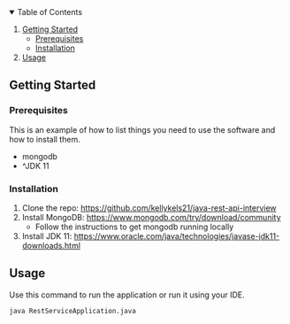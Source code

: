 
<!-- TABLE OF CONTENTS -->
<details open="open">
  <summary>Table of Contents</summary>
  <ol>
    <li>
      <a href="#getting-started">Getting Started</a>
      <ul>
        <li><a href="#prerequisites">Prerequisites</a></li>
        <li><a href="#installation">Installation</a></li>
      </ul>
    </li>
    <li><a href="#usage">Usage</a></li>
  </ol>
</details>


<!-- GETTING STARTED -->
## Getting Started

### Prerequisites

This is an example of how to list things you need to use the software and how to install them.
* mongodb
* ^JDK 11

### Installation

1. Clone the repo: https://github.com/kellykels21/java-rest-api-interview
2. Install MongoDB: https://www.mongodb.com/try/download/community
   * Follow the instructions to get mongodb running locally
2. Install JDK 11: https://www.oracle.com/java/technologies/javase-jdk11-downloads.html


<!-- USAGE EXAMPLES -->
## Usage

Use this command to run the application or run it using your IDE.
   ```sh
   java RestServiceApplication.java
   ```
